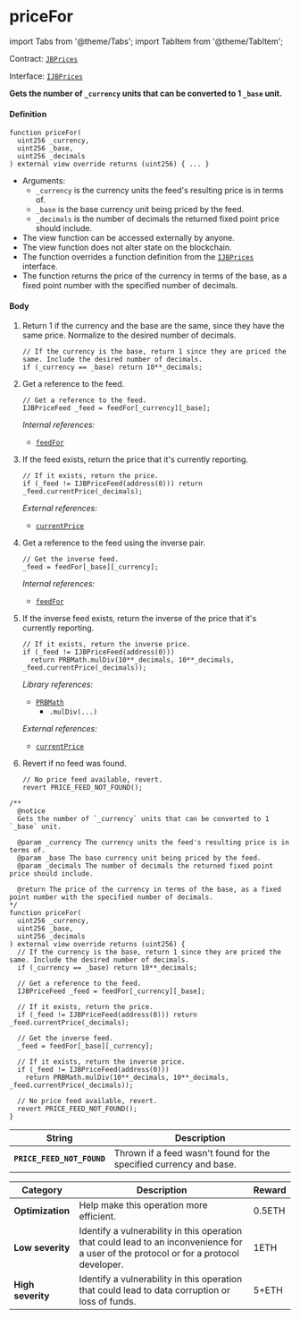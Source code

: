 # priceFor

import Tabs from '@theme/Tabs';
import TabItem from '@theme/TabItem';

Contract: [`JBPrices`](/v4/deprecated/v2/contracts/jbprices/README.md)​‌

Interface: [`IJBPrices`](/v4/deprecated/v2/interfaces/ijbprices.md)

<Tabs>
<TabItem value="Step by step" label="Step by step">

**Gets the number of `_currency` units that can be converted to 1 `_base` unit.**

#### Definition

```
function priceFor(
  uint256 _currency,
  uint256 _base,
  uint256 _decimals
) external view override returns (uint256) { ... }
```

* Arguments:
  * `_currency` is the currency units the feed's resulting price is in terms of.
  * `_base` is the base currency unit being priced by the feed.
  * `_decimals` is the number of decimals the returned fixed point price should include.
* The view function can be accessed externally by anyone.
* The view function does not alter state on the blockchain.
* The function overrides a function definition from the [`IJBPrices`](/v4/deprecated/v2/interfaces/ijbprices.md) interface.
* The function returns the price of the currency in terms of the base, as a fixed point number with the specified number of decimals.

#### Body

1.  Return 1 if the currency and the base are the same, since they have the same price. Normalize to the desired number of decimals.

    ```
    // If the currency is the base, return 1 since they are priced the same. Include the desired number of decimals.
    if (_currency == _base) return 10**_decimals;
    ```
2.  Get a reference to the feed.

    ```
    // Get a reference to the feed.
    IJBPriceFeed _feed = feedFor[_currency][_base];
    ```

    _Internal references:_

    * [`feedFor`](/v4/deprecated/v2/contracts/jbprices/properties/feedfor.md)
3.  If the feed exists, return the price that it's currently reporting.

    ```solidity
    // If it exists, return the price.
    if (_feed != IJBPriceFeed(address(0))) return _feed.currentPrice(_decimals);
    ```

    _External references:_

    * [`currentPrice`](/v4/deprecated/v2/interfaces/ijbpricefeed.md)
4.  Get a reference to the feed using the inverse pair.

    ```
    // Get the inverse feed.
    _feed = feedFor[_base][_currency];
    ```

    _Internal references:_

    * [`feedFor`](/v4/deprecated/v2/contracts/jbprices/properties/feedfor.md)
5.  If the inverse feed exists, return the inverse of the price that it's currently reporting.

    ```solidity
    // If it exists, return the inverse price.
    if (_feed != IJBPriceFeed(address(0)))
      return PRBMath.mulDiv(10**_decimals, 10**_decimals, _feed.currentPrice(_decimals));
    ```

    _Library references:_

    * [`PRBMath`](https://github.com/hifi-finance/prb-math/blob/main/contracts/PRBMath.sol)
      * `.mulDiv(...)`

    _External references:_

    * [`currentPrice`](/v4/deprecated/v2/interfaces/ijbpricefeed.md)
6.  Revert if no feed was found.

    ```
    // No price feed available, revert.
    revert PRICE_FEED_NOT_FOUND();
    ```

</TabItem>

<TabItem value="Code" label="Code">

```
/**
  @notice
  Gets the number of `_currency` units that can be converted to 1 `_base` unit.

  @param _currency The currency units the feed's resulting price is in terms of.
  @param _base The base currency unit being priced by the feed.
  @param _decimals The number of decimals the returned fixed point price should include.

  @return The price of the currency in terms of the base, as a fixed point number with the specified number of decimals.
*/
function priceFor(
  uint256 _currency,
  uint256 _base,
  uint256 _decimals
) external view override returns (uint256) {
  // If the currency is the base, return 1 since they are priced the same. Include the desired number of decimals.
  if (_currency == _base) return 10**_decimals;

  // Get a reference to the feed.
  IJBPriceFeed _feed = feedFor[_currency][_base];

  // If it exists, return the price.
  if (_feed != IJBPriceFeed(address(0))) return _feed.currentPrice(_decimals);

  // Get the inverse feed.
  _feed = feedFor[_base][_currency];

  // If it exists, return the inverse price.
  if (_feed != IJBPriceFeed(address(0)))
    return PRBMath.mulDiv(10**_decimals, 10**_decimals, _feed.currentPrice(_decimals));

  // No price feed available, revert.
  revert PRICE_FEED_NOT_FOUND();
}
```

</TabItem>

<TabItem value="Errors" label="Errors">

| String                     | Description                                                        |
| -------------------------- | ------------------------------------------------------------------ |
| **`PRICE_FEED_NOT_FOUND`** | Thrown if a feed wasn't found for the specified currency and base. |

</TabItem>

<TabItem value="Bug bounty" label="Bug bounty">

| Category          | Description                                                                                                                            | Reward |
| ----------------- | -------------------------------------------------------------------------------------------------------------------------------------- | ------ |
| **Optimization**  | Help make this operation more efficient.                                                                                               | 0.5ETH |
| **Low severity**  | Identify a vulnerability in this operation that could lead to an inconvenience for a user of the protocol or for a protocol developer. | 1ETH   |
| **High severity** | Identify a vulnerability in this operation that could lead to data corruption or loss of funds.                                        | 5+ETH  |

</TabItem>
</Tabs>
